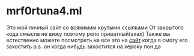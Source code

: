 # mrf0rtuna4.ml

Это мой личный сайт со всякимим крутыми ссылками
От закрытого кода смысла не вижу поэтому репо приватный(ахах)
Также вы естественно можете посмотреть на все это на [сайт](https://mrf0rtuna4.ml) когда я смогу его захостить
p.s. он когда нибудь захостится на хероку пон да
